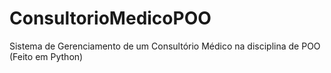 # ConsultorioMedicoPOO
Sistema de Gerenciamento de um Consultório Médico na disciplina de POO (Feito em Python)
